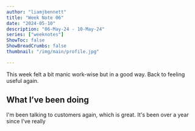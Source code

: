 ```yaml
---
author: "liamjbennett"
title: "Week Note 06"
date: "2024-05-10"
description: "06-May-24 - 10-May-24"
series: ["weeknotes"]
ShowToc: false
ShowBreadCrumbs: false
thumbnail: "/img/main/profile.jpg"

---
```


This week felt a bit manic work-wise but in a good way. Back to feeling useful again.

## What I’ve been doing
I'm been talking to customers again, which is great. It's been over a year since I've really 